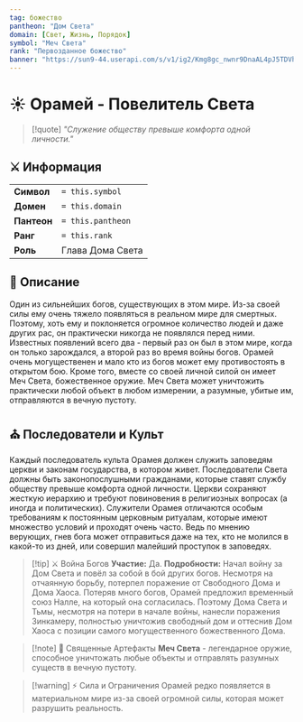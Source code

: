 ```yaml
---
tag: божество
pantheon: "Дом Света"
domain: [Свет, Жизнь, Порядок]
symbol: "Меч Света"
rank: "Первозданное божество"
banner: "https://sun9-44.userapi.com/s/v1/ig2/Kmg8gc_nwnr9DnaAL4pJ5TDVhS_Mcq-zqICxFdQBzvZ1NL9XbnTiGZLF5MbBJEH7qYBwWUhXPATiJwZWb9AWPXiZ.jpg?quality=95&as=32x32,48x48,72x72,108x108,160x160,240x240,360x360,480x480,540x540,640x640,720x720,1024x1024&from=bu&cs=1024x0"
---
```


# ☀️ Орамей - Повелитель Света
> [!quote] *"Служение обществу превыше комфорта одной личности."*

<div class="column-container">
<div class="column-left">

## ⚔️ Информация

| | |
|---|---|
| **Символ** | `= this.symbol` |
| **Домен** | `= this.domain` |
| **Пантеон** | `= this.pantheon` |
| **Ранг** | `= this.rank` |
| **Роль** | Глава Дома Света |

## 🌟 Описание

Один из сильнейших богов, существующих в этом мире. Из-за своей силы ему очень тяжело появляться в реальном мире для смертных. Поэтому, хоть ему и поклоняется огромное количество людей и даже других рас, он практически никогда не появлялся перед ними. Известных появлений всего два - первый раз он был в этом мире, когда он только зарождался, а второй раз во время войны богов. Орамей очень могущественен и мало кто из богов может ему противостоять в открытом бою. Кроме того, вместе со своей личной силой он имеет Меч Света, божественное оружие. Меч Света может уничтожить практически любой объект в любом измерении, а разумные, убитые им, отправляются в вечную пустоту.

## ⛪ Последователи и Культ

Каждый последователь культа Орамея должен служить заповедям церкви и законам государства, в котором живет. Последователи Света должны быть законопослушными гражданами, которые ставят службу обществу превыше комфорта одной личности. Церкви сохраняют жесткую иерархию и требуют повиновения в религиозных вопросах (а иногда и политических). Служители Орамея отличаются особым требованиям к постоянным церковным ритуалам, которые имеют множество условий и проходят очень часто. Ведь по мнению верующих, гнев бога может отправиться даже на тех, кто не молился в какой-то из дней, или совершил малейший проступок в заповедях.

</div>
<div class="column-right">

> [!tip] ⚔️ Война Богов
> **Участие:** Да.
> **Подробности:** Начал войну за Дом Света и повёл за собой в бой других богов. Несмотря на отчаянную борьбу, потерпел поражение от Свободного Дома и Дома Хаоса. Потеряв много богов, Орамей предложил временный союз Налле, на который она согласилась. Поэтому Дома Света и Тьмы, несмотря на потери в начале войны, нанесли поражения Зинкамеру, полностью уничтожив свободный дом и оттеснив Дом Хаоса с позиции самого могущественного божественного Дома.

> [!note] 🌟 Священные Артефакты
> **Меч Света** - легендарное оружие, способное уничтожать любые объекты и отправлять разумных существ в вечную пустоту.

> [!warning] ⚡ Сила и Ограничения
> Орамей редко появляется в материальном мире из-за своей огромной силы, которая может разрушить реальность.

</div>
</div>